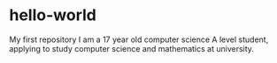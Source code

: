 # hello-world
My first repository
I am a 17 year old computer science A level student, applying to study computer science and mathematics at university.
